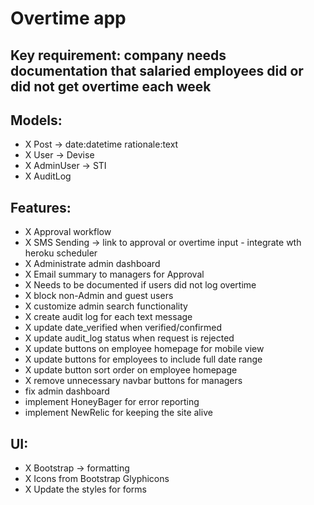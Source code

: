 # Overtime app

## Key requirement: company needs documentation that salaried employees did or did not get overtime each week

## Models:
- X Post -> date:datetime  rationale:text
- X User -> Devise
- X AdminUser -> STI
- X AuditLog

## Features:
- X Approval workflow
- X SMS Sending -> link to approval or overtime input - integrate wth heroku scheduler
- X Administrate admin dashboard
- X Email summary to managers for Approval
- X Needs to be documented if users did not log overtime
- X block non-Admin and guest users
- X customize admin search functionality
- X create audit log for each text message
- X update date_verified when verified/confirmed
- X update audit_log status when request is rejected
- X update buttons on employee homepage for mobile view
- X update buttons for employees to include full date range
- X update button sort order on employee homepage
- X remove unnecessary navbar buttons for managers
- fix admin dashboard
- implement HoneyBager for error reporting
- implement NewRelic for keeping the site alive

## UI:
- X Bootstrap -> formatting
- X Icons from Bootstrap Glyphicons
- X Update the styles for forms


